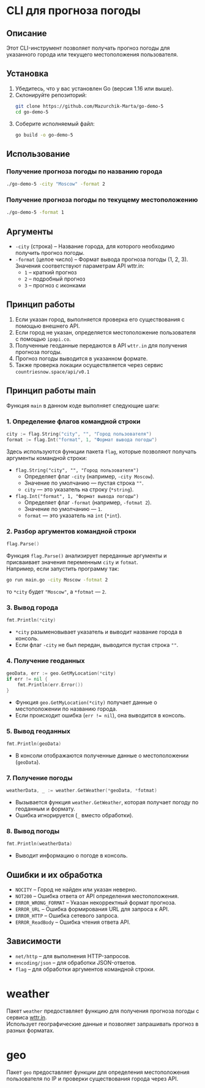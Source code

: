 # CLI для прогноза погоды

## Описание

Этот CLI-инструмент позволяет получать прогноз погоды для указанного города или текущего местоположения пользователя.

## Установка

1. Убедитесь, что у вас установлен Go (версия 1.16 или выше).
2. Склонируйте репозиторий:
   ```sh
   git clone https://github.com/Mazurchik-Marta/go-demo-5
   cd go-demo-5
   ```
3. Соберите исполняемый файл:
   ```sh
   go build -o go-demo-5
   ```

## Использование

### Получение прогноза погоды по названию города

```sh
./go-demo-5 -city "Moscow" -format 2
```

### Получение прогноза погоды по текущему местоположению

```sh
./go-demo-5 -format 1
```

## Аргументы

- `-city` (строка) – Название города, для которого необходимо получить прогноз погоды.
- `-format` (целое число) – Формат вывода прогноза погоды (1, 2, 3). Значения соответствуют параметрам API wttr.in:
  - `1` – краткий прогноз
  - `2` – подробный прогноз
  - `3` – прогноз с иконками

## Принцип работы

1. Если указан город, выполняется проверка его существования с помощью внешнего API.
2. Если город не указан, определяется местоположение пользователя с помощью `ipapi.co`.
3. Полученные геоданные передаются в API `wttr.in` для получения прогноза погоды.
4. Прогноз погоды выводится в указанном формате.
5. Также проверка локации осуществляется через сервис `countriesnow.space/api/v0.1`

## Принцип работы main

Функция `main` в данном коде выполняет следующие шаги:
### 1. Определение флагов командной строки  
```go
city := flag.String("city", "", "Город пользователя")
format := flag.Int("format", 1, "Формат вывода погоды")
```
Здесь используются функции пакета `flag`, которые позволяют получать аргументы командной строки:  
- `flag.String("city", "", "Город пользователя")`  
  - Определяет флаг `-city` (например, `-city Moscow`).
  - Значение по умолчанию — пустая строка `""`.
  - `city` — это указатель на строку (`*string`).
- `flag.Int("format", 1, "Формат вывода погоды")`  
  - Определяет флаг `-format` (например, `-fotmat 2`).
  - Значение по умолчанию — `1`.
  - `format` — это указатель на `int` (`*int`).
 ### 2. Разбор аргументов командной строки  
```go
flag.Parse()
```
Функция `flag.Parse()` анализирует переданные аргументы и присваивает значения переменным `city` и `fotmat`.  
Например, если запустить программу так:  
```sh
go run main.go -city Moscow -fotmat 2
```
то `*city` будет `"Moscow"`, а `*fotmat` — `2`.

### 3. Вывод города  
```go
fmt.Println(*city)
```
- `*city` разыменовывает указатель и выводит название города в консоль.  
- Если флаг `-city` не был передан, выводится пустая строка `""`.

### 4. Получение геоданных  
```go
geoData, err := geo.GetMyLocation(*city)
if err != nil {
    fmt.Println(err.Error())
}
```
- Функция `geo.GetMyLocation(*city)` получает данные о местоположении по названию города.  
- Если происходит ошибка (`err != nil`), она выводится в консоль.

### 5. Вывод геоданных  
```go
fmt.Println(geoData)
```
- В консоли отображаются полученные данные о местоположении (`geoData`).

### 7. Получение погоды  
```go
weatherData, _ := weather.GetWeather(*geoData, *fotmat)
```
- Вызывается функция `weather.GetWeather`, которая получает погоду по геоданным и формату.  
- Ошибка игнорируется (`_` вместо обработки).

### 8. Вывод погоды  
```go
fmt.Println(weatherData)
```
- Выводит информацию о погоде в консоль.

## Ошибки и их обработка

- `NOCITY` – Город не найден или указан неверно.
- `NOT200` – Ошибка ответа от API определения местоположения.
- `ERROR_WRONG_FORMAT` – Указан некорректный формат прогноза.
- `ERROR_URL` – Ошибка формирования URL для запроса к API.
- `ERROR_HTTP` – Ошибка сетевого запроса.
- `ERROR_ReadBody` – Ошибка чтения ответа API.

## Зависимости

- `net/http` – для выполнения HTTP-запросов.
- `encoding/json` – для обработки JSON-ответов.
- `flag` – для обработки аргументов командной строки.

# weather
 Пакет `weather` предоставляет функцию для получения прогноза погоды с сервиса [wttr.in](https://wttr.in).  
Использует географические данные и позволяет запрашивать прогноз в разных форматах.

# geo

Пакет `geo` предоставляет функции для определения местоположения пользователя по IP и проверки существования города через API.  